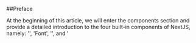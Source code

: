 ##Preface

At the beginning of this article, we will enter the components section and provide a detailed introduction to the four built-in components of NextJS, namely: '<Image>', 'Font', '<Link>', and '<Script>'. They are all specially abstracted components optimized by NextJS based on native HTML tags, and should be used as much as possible during development.

The<Image>component implements lazy loading and automatically adjusts image size based on device size, the<Link><span></span>component implements background pre fetch of resources, making page transitions faster and smoother, and the<Script>component allows you to control loading and executing third-party scripts, etc. We will provide detailed information on the specific functions and APIs in the components section.

This article will introduce the<Image>component, as images often occupy a large part of the webpage size, and image optimization is of utmost importance` The Image component also provides a lot of props and configuration items. Understanding these props and their underlying principles helps us to use the Image component more deeply and bring a better user experience.

## Images and LCP

### 1. Image proportion

according to [Web Almanac](https://link.juejin.cn/?target=https%3A%2F%2Falmanac.httparchive.org%2Fen%2F2022%2Fmedia "https://almanac.httparchive.org/en/2022/media") In the introduction, image size accounts for a large part of the typical website page size. According to statistics, the median total size of websites in June 2021 was 2019 KB (mobile), of which 881 KB were images. This is more than the sum of HTML (30 KB), CSS (72 KB), JavaScript (461 KB), and fonts (97 KB).

On the vast majority of pages (70% mobile devices, 80% desktop), the most influential are images. Largest Contentful Paint（Maximum content drawing, abbreviated as：[LCP](https://link.juejin.cn/?target=https%3A%2F%2Fweb.dev%2Farticles%2Flcp%3Fhl%3Dzh-cn "https://web.dev/articles/lcp?hl=zh-cn")） It is a web performance metric that identifies the largest content element in the first screen. Most of the time, this element has an image.

### 2. LCP background

Considering that LCP is not a commonly known concept, we will introduce LCP separately.

For web developers, measuring the loading speed of the main content on a webpage has always been a challenge.

Traditionally, we use methods such as load and DOMContentLoaded, but they do not represent the time the user sees content on the screen.

And for first content rendering (FCP), if the page has a loading effect, the time obtained is also inaccurate.

Of course, there are also indicators such as First Effective Mapping (FMP), but these indicators are very complex and often incorrect. So it cannot be used to determine the loading time of the main content.

According to discussions in the W3C Web Performance Working Group and research by Google, a more accurate way to measure the loading time of the main content of a webpage is to look at the rendering time of the largest element. This is LCP.

### 3. LCP Concepts and Standards

The Large Contentful Paint (LCP) metric reports the rendering time of the largest image or text block visible in the viewport (relative to the time the webpage first starts loading).

In order to provide a good user experience, the website should strive to set the Large Contentful Paint to \* _ 2.5 seconds _ \* or shorter.

Let's take a look at some examples of LCP:

![](https://p3-juejin.byteimg.com/tos-cn-i-k3u1fbpfcp/cdad5f872000436386d02af3b2b22ab6~tplv-k3u1fbpfcp-jj-mark:3024:0:0:0:q75.awebp#?w=1600&h=621&s=344333&e=png&b=faf4f4)

![](https://p3-juejin.byteimg.com/tos-cn-i-k3u1fbpfcp/d45d5ac94a014e66a4b791e61e2a41dc~tplv-k3u1fbpfcp-jj-mark:3024:0:0:0:q75.awebp#?w=1600&h=621&s=397379&e=png&b=fbfbfb)

So the question is, pages are often loaded in stages, and the largest element in a webpage may be constantly changing. How is LCP calculated?

Firstly, the browser will limit the elements of LCP to specific element types, such as<img>elements, block level elements that contain text nodes or other embedded text elements, the first frame drawn for autoplay of<video>elements, the first frame of animated image formats (such as GIF animations), and so on (this is to simplify the issue, as calculating the size of all elements would be too complex and unnecessary).

Then, after drawing the first frame, the browser will immediately assign a Performance Entry of the large content point type to identify the largest content element. After rendering subsequent frames, as long as the maximum content element changes, the API will assign another Performance Entry. Simply put, when drawing each frame, the browser will indicate the maximum content element.

When the user interacts with the page (by clicking, scrolling, or pressing a button), the browser stops reporting new entries. (Because user interaction often changes the content displayed to the user, such as scrolling operations). Generally speaking, the startTime value of the last entry issued is the LCP value.

## `<Image>`

### 1. Functional characteristics

Explaining LCP is just to help everyone realize the importance of image optimization (after all, the biggest content element is often the image). Returning to the `<Image>` component, NextJS implements these optimization features based on native HTML `<img>` elements:

1. Size optimization: Automatically provide images of the correct size for each device, and also use modern image formats such as WebP and AVIF.
2. Visual stability: prevent layout shift during image loading (Layout Shift)
3. Faster page loading: Images only load when entering the viewport, using lazy loading function and optional use of blurry placeholders
4. Flexible configuration: Adjust images as needed, and images on remote servers can also be adjusted accordingly

We will cover these functions one by one when explaining the component API.

### 2. Basic usage

This is an example of using the<Image>component, which looks like using a normal img element:

<pre><div class="code-block-extension-header"><div class="code-block-extension-headerLeft"><div class="code-block-extension-foldBtn"><svg xmlns="http://www.w3.org/2000/svg" viewBox="0 0 24 24"><path d="M16.924 9.617A1 1 0 0 0 16 9H8a1 1 0 0 0-.707 1.707l4 4a1 1 0 0 0 1.414 0l4-4a1 1 0 0 0 .217-1.09z" data-name="Down"></path></svg></div></div><div class="code-block-extension-headerRight"></div></div><code class="hljs language-javascript code-block-extension-codeShowNum"><span class="code-block-extension-codeLine" data-line-num="1">// app/page.js</span>
<span class="code-block-extension-codeLine" data-line-num="2">import Image from &#39;next/image&#39;</span>
<span class="code-block-extension-codeLine" data-line-num="3"></span>
<span class="code-block-extension-codeLine" data-line-num="4">export default function Page() {</span>
<span class="code-block-extension-codeLine" data-line-num="5">  return (</span>
<span class="code-block-extension-codeLine" data-line-num="6">    <span class="xml">&lt;Image</span></span>
<span class="code-block-extension-codeLine" data-line-num="7">      src=&#34;/profile.png&#34;</span>
<span class="code-block-extension-codeLine" data-line-num="8">      width={500}</span>
<span class="code-block-extension-codeLine" data-line-num="9">      height={500}</span>
<span class="code-block-extension-codeLine" data-line-num="10">      alt=&#34;Picture of the author&#34;</span>
<span class="code-block-extension-codeLine" data-line-num="11">    /&gt;</span>
<span class="code-block-extension-codeLine" data-line-num="12">  )</span>
<span class="code-block-extension-codeLine" data-line-num="13">}</span>
</code></pre>

### 3. Supported props

`<Image>` The component supports passing in these props:

| **Prop**                                                                                                                                                                                                                          | **Example**                          | **type**        | **Is it necessary** |
| --------------------------------------------------------------------------------------------------------------------------------------------------------------------------------------------------------------------------------- | ------------------------------------ | --------------- | ------------------- |
| [src](https://link.juejin.cn/?target=https%3A%2F%2Fnextjs.org%2Fdocs%2Fapp%2Fapi-reference%2Fcomponents%2Fimage%23src "https://nextjs.org/docs/app/api-reference/components/image#src")                                           | `src="/profile.png"`                 | String          | yes                 |
| [width](https://link.juejin.cn/?target=https%3A%2F%2Fnextjs.org%2Fdocs%2Fapp%2Fapi-reference%2Fcomponents%2Fimage%23width "https://nextjs.org/docs/app/api-reference/components/image#width")                                     | `width={500}`                        | Integer (px)    | yes                 |
| [height](https://link.juejin.cn/?target=https%3A%2F%2Fnextjs.org%2Fdocs%2Fapp%2Fapi-reference%2Fcomponents%2Fimage%23height "https://nextjs.org/docs/app/api-reference/components/image#height")                                  | `height={500}`                       | Integer (px)    | yes                 |
| [alt](https://link.juejin.cn/?target=https%3A%2F%2Fnextjs.org%2Fdocs%2Fapp%2Fapi-reference%2Fcomponents%2Fimage%23alt "https://nextjs.org/docs/app/api-reference/components/image#alt")                                           | `alt="Picture of the author"`        | String          | yes                 |
| [loader](https://link.juejin.cn/?target=https%3A%2F%2Fnextjs.org%2Fdocs%2Fapp%2Fapi-reference%2Fcomponents%2Fimage%23loader "https://nextjs.org/docs/app/api-reference/components/image#loader")                                  | `loader={imageLoader}`               | Function        | -                   |
| [fill](https://link.juejin.cn/?target=https%3A%2F%2Fnextjs.org%2Fdocs%2Fapp%2Fapi-reference%2Fcomponents%2Fimage%23fill "https://nextjs.org/docs/app/api-reference/components/image#fill")                                        | `fill={true}`                        | Boolean         | -                   |
| [sizes](https://link.juejin.cn/?target=https%3A%2F%2Fnextjs.org%2Fdocs%2Fapp%2Fapi-reference%2Fcomponents%2Fimage%23sizes "https://nextjs.org/docs/app/api-reference/components/image#sizes")                                     | `sizes="(max-width: 768px) 100vw"`   | String          | -                   |
| [quality](https://link.juejin.cn/?target=https%3A%2F%2Fnextjs.org%2Fdocs%2Fapp%2Fapi-reference%2Fcomponents%2Fimage%23quality "https://nextjs.org/docs/app/api-reference/components/image#quality")                               | `quality={80}`                       | Integer (1-100) | -                   |
| [priority](https://link.juejin.cn/?target=https%3A%2F%2Fnextjs.org%2Fdocs%2Fapp%2Fapi-reference%2Fcomponents%2Fimage%23priority "https://nextjs.org/docs/app/api-reference/components/image#priority")                            | `priority={true}`                    | Boolean         | -                   |
| [placeholder](https://link.juejin.cn/?target=https%3A%2F%2Fnextjs.org%2Fdocs%2Fapp%2Fapi-reference%2Fcomponents%2Fimage%23placeholder "https://nextjs.org/docs/app/api-reference/components/image#placeholder")                   | `placeholder="blur"`                 | String          | -                   |
| [style](https://link.juejin.cn/?target=https%3A%2F%2Fnextjs.org%2Fdocs%2Fapp%2Fapi-reference%2Fcomponents%2Fimage%23style "https://nextjs.org/docs/app/api-reference/components/image#style")                                     | `style={{objectFit: "contain"}}`     | Object          | -                   |
| [onLoadingComplete](https://link.juejin.cn/?target=https%3A%2F%2Fnextjs.org%2Fdocs%2Fapp%2Fapi-reference%2Fcomponents%2Fimage%23onloadingcomplete "https://nextjs.org/docs/app/api-reference/components/image#onloadingcomplete") | `onLoadingComplete={img => done())}` | Function        | -                   |
| [onLoad](https://link.juejin.cn/?target=https%3A%2F%2Fnextjs.org%2Fdocs%2Fapp%2Fapi-reference%2Fcomponents%2Fimage%23onload "https://nextjs.org/docs/app/api-reference/components/image#onload")                                  | `onLoad={event => done())}`          | Function        | -                   |
| [onError](https://link.juejin.cn/?target=https%3A%2F%2Fnextjs.org%2Fdocs%2Fapp%2Fapi-reference%2Fcomponents%2Fimage%23onerror "https://nextjs.org/docs/app/api-reference/components/image#onerror")                               | `onError(event => fail()}`           | Function        | -                   |
| [loading](https://link.juejin.cn/?target=https%3A%2F%2Fnextjs.org%2Fdocs%2Fapp%2Fapi-reference%2Fcomponents%2Fimage%23loading "https://nextjs.org/docs/app/api-reference/components/image#loading")                               | `loading="lazy"`                     | String          | -                   |
| [blurDataURL](https://link.juejin.cn/?target=https%3A%2F%2Fnextjs.org%2Fdocs%2Fapp%2Fapi-reference%2Fcomponents%2Fimage%23blurdataurl "https://nextjs.org/docs/app/api-reference/components/image#blurdataurl")                   | `blurDataURL="data:image/jpeg..."`   | String          | -                   |

Among them, 'src', 'width', 'height', and 'alt' are mandatory, while others are optional. Let's explain them one by one.

### 4. Src - Required

Src supports passing in a static imported image file and also supports passing in a path string.

When using local images, static import of image files can be used. Import files in. jpg,. png, or. webp formats through 'import'. The usage example is as follows:

<pre><div class="code-block-extension-header"><div class="code-block-extension-headerLeft"><div class="code-block-extension-foldBtn"><svg xmlns="http://www.w3.org/2000/svg" viewBox="0 0 24 24"><path d="M16.924 9.617A1 1 0 0 0 16 9H8a1 1 0 0 0-.707 1.707l4 4a1 1 0 0 0 1.414 0l4-4a1 1 0 0 0 .217-1.09z" data-name="Down"></path></svg></div></div><div class="code-block-extension-headerRight"></div></div><code class="hljs language-javascript code-block-extension-codeShowNum"><span class="code-block-extension-codeLine" data-line-num="1">// app/page.js</span>
<span class="code-block-extension-codeLine" data-line-num="2">import Image from &#39;next/image&#39;</span>
<span class="code-block-extension-codeLine" data-line-num="3">import profilePic from &#39;./me.png&#39;</span>
<span class="code-block-extension-codeLine" data-line-num="4"></span>
<span class="code-block-extension-codeLine" data-line-num="5">export default function Page() {</span>
<span class="code-block-extension-codeLine" data-line-num="6">  return (</span>
<span class="code-block-extension-codeLine" data-line-num="7">    <span class="xml">&lt;Image</span></span>
<span class="code-block-extension-codeLine" data-line-num="8">      src={profilePic}</span>
<span class="code-block-extension-codeLine" data-line-num="9">      alt=&#34;Picture of the author&#34;</span>
<span class="code-block-extension-codeLine" data-line-num="10">      // width={500} automatically provided</span>
<span class="code-block-extension-codeLine" data-line-num="11">      // height={500} automatically provided</span>
<span class="code-block-extension-codeLine" data-line-num="12">      // blurDataURL=&#34;data:...&#34; automatically provided</span>
<span class="code-block-extension-codeLine" data-line-num="13">      // placeholder=&#34;blur&#34; // Optional blur-up while loading</span>
<span class="code-block-extension-codeLine" data-line-num="14">    /&gt;</span>
<span class="code-block-extension-codeLine" data-line-num="15">  )</span>
<span class="code-block-extension-codeLine" data-line-num="16">}</span>
</code></pre>

Using a static file import method, 'width' and 'height' do not need to be passed in, Next.exe will automatically provide them.

Note: Dynamic 'await import()' or 'require ()<span></span>' are not supported` Import must be static in order to be analyzed during construction.

When using remote images, src can pass in a URL string.

Due to the inability to retrieve remote files during the construction of NextJS, you need to manually provide 'width', 'height', and optional 'blurDataURL' props.

`The width and height attributes are used to infer the correct aspect ratio (also known as aspect ratio) of an image and to avoid layout offset during image loading. But 'width' and 'height' do not determine the final rendering size of the image, which is also easy to understand because you may also set stretching mode, etc.

<pre><div class="code-block-extension-header"><div class="code-block-extension-headerLeft"><div class="code-block-extension-foldBtn"><svg xmlns="http://www.w3.org/2000/svg" viewBox="0 0 24 24"><path d="M16.924 9.617A1 1 0 0 0 16 9H8a1 1 0 0 0-.707 1.707l4 4a1 1 0 0 0 1.414 0l4-4a1 1 0 0 0 .217-1.09z" data-name="Down"></path></svg></div></div><div class="code-block-extension-headerRight"></div></div><code class="hljs language-javascript code-block-extension-codeShowNum"><span class="code-block-extension-codeLine" data-line-num="1">// app/page.js</span>
<span class="code-block-extension-codeLine" data-line-num="2">import Image from &#39;next/image&#39;</span>
<span class="code-block-extension-codeLine" data-line-num="3"></span>
<span class="code-block-extension-codeLine" data-line-num="4">export default function Page() {</span>
<span class="code-block-extension-codeLine" data-line-num="5">  return (</span>
<span class="code-block-extension-codeLine" data-line-num="6">    <span class="xml">&lt;Image</span></span>
<span class="code-block-extension-codeLine" data-line-num="7">      src=&#34;https://s3.amazonaws.com/my-bucket/profile.png&#34;</span>
<span class="code-block-extension-codeLine" data-line-num="8">      alt=&#34;Picture of the author&#34;</span>
<span class="code-block-extension-codeLine" data-line-num="9">      width={500}</span>
<span class="code-block-extension-codeLine" data-line-num="10">      height={500}</span>
<span class="code-block-extension-codeLine" data-line-num="11">    /&gt;</span>
<span class="code-block-extension-codeLine" data-line-num="12">  )</span>
<span class="code-block-extension-codeLine" data-line-num="13">}</span>
</code></pre>

Note that when using remote addresses, Next.exe requires defining supported remote image addresses in the 'next. config. js' file to prevent malicious use. The configuration method is as follows:

<pre><div class="code-block-extension-header"><div class="code-block-extension-headerLeft"><div class="code-block-extension-foldBtn"><svg xmlns="http://www.w3.org/2000/svg" viewBox="0 0 24 24"><path d="M16.924 9.617A1 1 0 0 0 16 9H8a1 1 0 0 0-.707 1.707l4 4a1 1 0 0 0 1.414 0l4-4a1 1 0 0 0 .217-1.09z" data-name="Down"></path></svg></div></div><div class="code-block-extension-headerRight"></div></div><code class="hljs language-javascript code-block-extension-codeShowNum"><span class="code-block-extension-codeLine" data-line-num="1">// next.config.js</span>
<span class="code-block-extension-codeLine" data-line-num="2">module.exports = {</span>
<span class="code-block-extension-codeLine" data-line-num="3">  images: {</span>
<span class="code-block-extension-codeLine" data-line-num="4">    remotePatterns: [</span>
<span class="code-block-extension-codeLine" data-line-num="5">      {</span>
<span class="code-block-extension-codeLine" data-line-num="6">        protocol: &#39;https&#39;,</span>
<span class="code-block-extension-codeLine" data-line-num="7">        hostname: &#39;s3.amazonaws.com&#39;,</span>
<span class="code-block-extension-codeLine" data-line-num="8">        port: &#39;&#39;,</span>
<span class="code-block-extension-codeLine" data-line-num="9">        pathname: &#39;/my-bucket/**&#39;,</span>
<span class="code-block-extension-codeLine" data-line-num="10">      },</span>
<span class="code-block-extension-codeLine" data-line-num="11">    ],</span>
<span class="code-block-extension-codeLine" data-line-num="12">  },</span>
<span class="code-block-extension-codeLine" data-line-num="13">}</span>
</code></pre>

We will provide a detailed explanation of the 'remotePatterns' in the configuration file later in this article.

### 5. Width - Required

`The width property represents the width of the rendered image, measured in pixels, and affects the display size of the image.

This attribute is required, unless it is a static imported image or the image has a 'fill' attribute.

### 6. Height - Required

`The height attribute represents the height of the rendered image, measured in pixels, and affects the display size of the image.

The attribute must be, unless it is a static imported image or the image has a 'fill' attribute.

### 7. alt

`The alt attribute is used to describe images and is provided for use by screen readers and search engines. If the image is disabled or there is an error loading the image, it will serve as a text prompt for downgrading.

`The alt attribute should be used to replace the text description of the image without changing the meaning of the page, and should not repeat the information provided in the title above or below the image.

If the image is purely for decoration or not intended for user use, the 'alt' attribute should be represented by an empty string ('alt='').

### 8. loader

`loader` A custom function for parsing image addresses. Let's take a look at an example code:

<pre><div class="code-block-extension-header"><div class="code-block-extension-headerLeft"><div class="code-block-extension-foldBtn"><svg xmlns="http://www.w3.org/2000/svg" viewBox="0 0 24 24"><path d="M16.924 9.617A1 1 0 0 0 16 9H8a1 1 0 0 0-.707 1.707l4 4a1 1 0 0 0 1.414 0l4-4a1 1 0 0 0 .217-1.09z" data-name="Down"></path></svg></div></div><div class="code-block-extension-headerRight"></div></div><code class="hljs language-javascript code-block-extension-codeShowNum"><span class="code-block-extension-codeLine" data-line-num="1">&#39;use client&#39;</span>
<span class="code-block-extension-codeLine" data-line-num="2"></span>
<span class="code-block-extension-codeLine" data-line-num="3">import Image from &#39;next/image&#39;</span>
<span class="code-block-extension-codeLine" data-line-num="4"></span>
<span class="code-block-extension-codeLine" data-line-num="5">const imageLoader = ({ src, width, quality }) =&gt; {</span>
<span class="code-block-extension-codeLine" data-line-num="6">  return `https://example.com/${src}?w=${width}&amp;q=${quality || 75}`</span>
<span class="code-block-extension-codeLine" data-line-num="7">}</span>
<span class="code-block-extension-codeLine" data-line-num="8"></span>
<span class="code-block-extension-codeLine" data-line-num="9">export default function Page() {</span>
<span class="code-block-extension-codeLine" data-line-num="10">  return (</span>
<span class="code-block-extension-codeLine" data-line-num="11">    <span class="xml">&lt;Image</span></span>
<span class="code-block-extension-codeLine" data-line-num="12">      loader={imageLoader}</span>
<span class="code-block-extension-codeLine" data-line-num="13">      src=&#34;me.png&#34;</span>
<span class="code-block-extension-codeLine" data-line-num="14">      alt=&#34;Picture of the author&#34;</span>
<span class="code-block-extension-codeLine" data-line-num="15">      width={500}</span>
<span class="code-block-extension-codeLine" data-line-num="16">      height={500}</span>
<span class="code-block-extension-codeLine" data-line-num="17">    /&gt;</span>
<span class="code-block-extension-codeLine" data-line-num="18">  )</span>
<span class="code-block-extension-codeLine" data-line-num="19">}</span>
</code></pre>

The function takes' src ',' width ', and' quality 'as parameters and returns the URL string of the image.

Note: Since the 'loader' prop passes a function, a client component is required, and in this example, 'use client' is also used at the top.

Adding a loader to each image is very cumbersome, but you can also use the 'loaderFile' configuration option in 'next. config. js' to configure each' next/image 'instance in the application without passing the' loader 'prop. This configuration item will be explained later in this article.

### 9. fill

<pre><div class="code-block-extension-header"><div class="code-block-extension-headerLeft"><div class="code-block-extension-foldBtn"><svg xmlns="http://www.w3.org/2000/svg" viewBox="0 0 24 24"><path d="M16.924 9.617A1 1 0 0 0 16 9H8a1 1 0 0 0-.707 1.707l4 4a1 1 0 0 0 1.414 0l4-4a1 1 0 0 0 .217-1.09z" data-name="Down"></path></svg></div></div><div class="code-block-extension-headerRight"></div></div><code class="hljs language-javascript code-block-extension-codeShowNum"><span class="code-block-extension-codeLine" data-line-num="1">fill={true} // {true} | {false}</span>
</code></pre>

`Fill 'indicates whether to fill the image with the parent element. The default value is' false '. It is useful when the width and height of the image are unknown.

However, it should be noted that when using 'fill', the parent element must be specified as' position: 'relative', 'position:' fixed ', or' position: 'absolute'. And the img element will be automatically designated as' position: 'absolute' by default.

If no other styles are applied to the image, it will be stretched to fill the container.

Of course, there are many ways to fill containers, and the CSS properties' object fit: 'container' and 'object fit:' cover 'can also be used to fill images.

Let's take a brief look at the differences:

<pre><div class="code-block-extension-header"><div class="code-block-extension-headerLeft"><div class="code-block-extension-foldBtn"><svg xmlns="http://www.w3.org/2000/svg" viewBox="0 0 24 24"><path d="M16.924 9.617A1 1 0 0 0 16 9H8a1 1 0 0 0-.707 1.707l4 4a1 1 0 0 0 1.414 0l4-4a1 1 0 0 0 .217-1.09z" data-name="Down"></path></svg></div></div><div class="code-block-extension-headerRight"></div></div><code class="hljs language-javascript code-block-extension-codeShowNum"><span class="code-block-extension-codeLine" data-line-num="1">// app/page.js</span>
<span class="code-block-extension-codeLine" data-line-num="2">import Image from &#39;next/image&#39;</span>
<span class="code-block-extension-codeLine" data-line-num="3">import profilePic from &#39;./image.png&#39;</span>
<span class="code-block-extension-codeLine" data-line-num="4"></span>
<span class="code-block-extension-codeLine" data-line-num="5">export default function Page() {</span>
<span class="code-block-extension-codeLine" data-line-num="6">  return (</span>
<span class="code-block-extension-codeLine" data-line-num="7">    <span class="xml">&lt;div style={{</span></span>
<span class="code-block-extension-codeLine" data-line-num="8">      width: &#39;200px&#39;,</span>
<span class="code-block-extension-codeLine" data-line-num="9">      height: &#39;200px&#39;,</span>
<span class="code-block-extension-codeLine" data-line-num="10">      backgroundColor: &#34;#ccc&#34;,</span>
<span class="code-block-extension-codeLine" data-line-num="11">      position: &#39;relative&#39;</span>
<span class="code-block-extension-codeLine" data-line-num="12">    }}&gt;</span>
<span class="code-block-extension-codeLine" data-line-num="13">     &lt;Image</span>
<span class="code-block-extension-codeLine" data-line-num="14">        src={profilePic}</span>
<span class="code-block-extension-codeLine" data-line-num="15">        alt=&#34;Picture of the author&#34;</span>
<span class="code-block-extension-codeLine" data-line-num="16">      /&gt;</span>
<span class="code-block-extension-codeLine" data-line-num="17">    &lt;/div&gt;</span>
<span class="code-block-extension-codeLine" data-line-num="18">  )</span>
<span class="code-block-extension-codeLine" data-line-num="19">}</span>
</code></pre>

The normal display is as follows:

![](https://p3-juejin.byteimg.com/tos-cn-i-k3u1fbpfcp/ea029d04ff6748d297390b2d5a4fbcc9~tplv-k3u1fbpfcp-jj-mark:3024:0:0:0:q75.awebp#?w=856&h=642&s=500317&e=png&b=2d2a27)

If the fill attribute is added:

<pre><div class="code-block-extension-header"><div class="code-block-extension-headerLeft"><div class="code-block-extension-foldBtn"><svg xmlns="http://www.w3.org/2000/svg" viewBox="0 0 24 24"><path d="M16.924 9.617A1 1 0 0 0 16 9H8a1 1 0 0 0-.707 1.707l4 4a1 1 0 0 0 1.414 0l4-4a1 1 0 0 0 .217-1.09z" data-name="Down"></path></svg></div></div><div class="code-block-extension-headerRight"></div></div><code class="hljs language-javascript code-block-extension-codeShowNum"><span class="code-block-extension-codeLine" data-line-num="1">&lt;Image</span>
<span class="code-block-extension-codeLine" data-line-num="2">  src={profilePic}</span>
<span class="code-block-extension-codeLine" data-line-num="3">  alt=&#34;Picture of the author&#34;</span>
<span class="code-block-extension-codeLine" data-line-num="4">  fill={true}</span>
<span class="code-block-extension-codeLine" data-line-num="5">/&gt;</span>
</code></pre>

The effect is as follows, the image will be stretched to fit the container:

![](https://p3-juejin.byteimg.com/tos-cn-i-k3u1fbpfcp/23133468308c414d8b153bd6689a8495~tplv-k3u1fbpfcp-jj-mark:3024:0:0:0:q75.awebp#?w=578&h=538&s=265329&e=png&b=302d2b)

If used `object-fit: "contain"`：

<pre><div class="code-block-extension-header"><div class="code-block-extension-headerLeft"><div class="code-block-extension-foldBtn"><svg xmlns="http://www.w3.org/2000/svg" viewBox="0 0 24 24"><path d="M16.924 9.617A1 1 0 0 0 16 9H8a1 1 0 0 0-.707 1.707l4 4a1 1 0 0 0 1.414 0l4-4a1 1 0 0 0 .217-1.09z" data-name="Down"></path></svg></div></div><div class="code-block-extension-headerRight"></div></div><code class="hljs language-javascript code-block-extension-codeShowNum"><span class="code-block-extension-codeLine" data-line-num="1">&lt;Image</span>
<span class="code-block-extension-codeLine" data-line-num="2">  src={profilePic}</span>
<span class="code-block-extension-codeLine" data-line-num="3">  alt=&#34;Picture of the author&#34;</span>
<span class="code-block-extension-codeLine" data-line-num="4">  fill={true}</span>
<span class="code-block-extension-codeLine" data-line-num="5">  style={{objectFit: &#34;contain&#34;}}</span>
<span class="code-block-extension-codeLine" data-line-num="6">/&gt;</span>
</code></pre>

The effect is as follows: the image fills the entire content box of the element while maintaining its aspect ratio:

![](https://p3-juejin.byteimg.com/tos-cn-i-k3u1fbpfcp/3b375639f2e14d59923b2cd89440bd6f~tplv-k3u1fbpfcp-jj-mark:3024:0:0:0:q75.awebp#?w=562&h=518&s=174623&e=png&b=ebebeb) If used `object-fit: "cover"`：

<pre><div class="code-block-extension-header"><div class="code-block-extension-headerLeft"><div class="code-block-extension-foldBtn"><svg xmlns="http://www.w3.org/2000/svg" viewBox="0 0 24 24"><path d="M16.924 9.617A1 1 0 0 0 16 9H8a1 1 0 0 0-.707 1.707l4 4a1 1 0 0 0 1.414 0l4-4a1 1 0 0 0 .217-1.09z" data-name="Down"></path></svg></div></div><div class="code-block-extension-headerRight"></div></div><code class="hljs language-javascript code-block-extension-codeShowNum"><span class="code-block-extension-codeLine" data-line-num="1">&lt;Image</span>
<span class="code-block-extension-codeLine" data-line-num="2">  src={profilePic}</span>
<span class="code-block-extension-codeLine" data-line-num="3">  alt=&#34;Picture of the author&#34;</span>
<span class="code-block-extension-codeLine" data-line-num="4">  fill={true}</span>
<span class="code-block-extension-codeLine" data-line-num="5">  style={{objectFit: &#34;cover&#34;}}</span>
<span class="code-block-extension-codeLine" data-line-num="6">/&gt;</span>
</code></pre>

The effect is as follows: the image fills the entire content box of the element while maintaining its aspect ratio. If the aspect ratio of an object does not match the content box, the object will be cropped to fit the content box:

![](https://p3-juejin.byteimg.com/tos-cn-i-k3u1fbpfcp/2e02b46bc02941b6b9cf78e584e0578e~tplv-k3u1fbpfcp-jj-mark:3024:0:0:0:q75.awebp#?w=624&h=532&s=232733&e=png&b=282523)

### 10. sizes

HTML 5.1 has added the 'srcset' and 'sizes' attributes of the img element for setting responsive images.

When we need different devices to display different images, we need to use 'srcset'. There are two specific situations here, one is that the images are of the same size, but different resolutions correspond to different images, that is, high-resolution corresponds to high magnification images. One type is the same image content, but displayed larger or smaller depending on the device. This corresponds to the two syntax of srcset.

First, let's talk about the first method, which displays different images based on different resolutions. Here is an example of how to use it:

<pre><div class="code-block-extension-header"><div class="code-block-extension-headerLeft"><div class="code-block-extension-foldBtn"><svg xmlns="http://www.w3.org/2000/svg" viewBox="0 0 24 24"><path d="M16.924 9.617A1 1 0 0 0 16 9H8a1 1 0 0 0-.707 1.707l4 4a1 1 0 0 0 1.414 0l4-4a1 1 0 0 0 .217-1.09z" data-name="Down"></path></svg></div></div><div class="code-block-extension-headerRight"></div></div><code class="hljs language-javascript code-block-extension-codeShowNum"><span class="code-block-extension-codeLine" data-line-num="1">&lt;img</span>
<span class="code-block-extension-codeLine" data-line-num="2">  srcset=&#34;elva-fairy-320w.jpg, elva-fairy-480w.jpg 1.5x, elva-fairy-640w.jpg 2x&#34;</span>
<span class="code-block-extension-codeLine" data-line-num="3">  src=&#34;elva-fairy-640w.jpg&#34;</span>
<span class="code-block-extension-codeLine" data-line-num="4">  alt=&#34;Elva dressed as a fairy&#34; /&gt;</span>
</code></pre>

The effect is as follows:

![](https://p3-juejin.byteimg.com/tos-cn-i-k3u1fbpfcp/a316177c7f664b9ab520736e62d054d2~tplv-k3u1fbpfcp-jj-mark:3024:0:0:0:q75.awebp#?w=480&h=425&s=130728&e=png&a=1&b=f4f1f0)

Srcset is composed of one or more strings separated by commas, with each string consisting of the following:

1. URL pointing to the image
2. One space (optional)
3. A pixel density descriptor (a positive floating-point number followed by an x symbol)

If we apply a CSS style to an image:

<pre><div class="code-block-extension-header"><div class="code-block-extension-headerLeft"><div class="code-block-extension-foldBtn"><svg xmlns="http://www.w3.org/2000/svg" viewBox="0 0 24 24"><path d="M16.924 9.617A1 1 0 0 0 16 9H8a1 1 0 0 0-.707 1.707l4 4a1 1 0 0 0 1.414 0l4-4a1 1 0 0 0 .217-1.09z" data-name="Down"></path></svg></div></div><div class="code-block-extension-headerRight"></div></div><code class="hljs language-css code-block-extension-codeShowNum"><span class="code-block-extension-codeLine" data-line-num="1">img {</span>
<span class="code-block-extension-codeLine" data-line-num="2">  width: 320px;</span>
<span class="code-block-extension-codeLine" data-line-num="3">}</span>
</code></pre>

Its width on the screen is 320 pixels (CSS pixels). The browser calculates the resolution of the display being shown and then displays the most suitable image referenced by the srcset. If it is a normal resolution and one device pixel represents one CSS pixel, then 'elva-fairy-320w. jpg' will be loaded, with a size of 39KB. If the device is a high pixel and two or more device pixels represent one CSS pixel, then 'elva-fairy-640w. jpg' will be loaded, with a size of 93KB.

Speaking of the second scenario, the same image content but displayed larger or smaller depending on the device. The example code is as follows:

<pre><div class="code-block-extension-header"><div class="code-block-extension-headerLeft"><div class="code-block-extension-foldBtn"><svg xmlns="http://www.w3.org/2000/svg" viewBox="0 0 24 24"><path d="M16.924 9.617A1 1 0 0 0 16 9H8a1 1 0 0 0-.707 1.707l4 4a1 1 0 0 0 1.414 0l4-4a1 1 0 0 0 .217-1.09z" data-name="Down"></path></svg></div></div><div class="code-block-extension-headerRight"></div></div><code class="hljs language-javascript code-block-extension-codeShowNum"><span class="code-block-extension-codeLine" data-line-num="1">&lt;img</span>
<span class="code-block-extension-codeLine" data-line-num="2">  srcset=&#34;elva-fairy-small.jpg 480w, elva-fairy-large.jpg 800w&#34;</span>
<span class="code-block-extension-codeLine" data-line-num="3">  src=&#34;elva-fairy-large.jpg&#34;</span>
<span class="code-block-extension-codeLine" data-line-num="4">  alt=&#34;Elva dressed as a fairy&#34; /&gt;</span>
</code></pre>

The syntax of srcset is slightly different from before, as it defines the image settings that can be selected by the browser and the size of each image. Analyzing its syntax, it is still composed of one or more strings separated by commas, with each string consisting of the following parts:

1. URL pointing to the image
2. One space
3. The inherent width of the image (in pixels). Note that the width descriptor w is used here, not px. But one w corresponds to one pixel. The inherent width of an image refers to its true size.

At this point, we informed the browser that there are two alternative images to display for this image. One is' elva fairy small. jpg 'with a width of 480px, and the other is' elva fairy large. jpg' with a width of 800px.

How does the browser know which image to use? For example, if the current device viewport width is 640px, should we choose a 480px image or an 800px image?

To help the browser determine, you need to write the sizes attribute. The sizes attribute is a set of media query conditions that tell the browser what kind of conditions to use and what kind of images to use. An example of usage is as follows:

<pre><div class="code-block-extension-header"><div class="code-block-extension-headerLeft"><div class="code-block-extension-foldBtn"><svg xmlns="http://www.w3.org/2000/svg" viewBox="0 0 24 24"><path d="M16.924 9.617A1 1 0 0 0 16 9H8a1 1 0 0 0-.707 1.707l4 4a1 1 0 0 0 1.414 0l4-4a1 1 0 0 0 .217-1.09z" data-name="Down"></path></svg></div></div><div class="code-block-extension-headerRight"></div></div><code class="hljs language-javascript code-block-extension-codeShowNum"><span class="code-block-extension-codeLine" data-line-num="1">&lt;img</span>
<span class="code-block-extension-codeLine" data-line-num="2">  srcset=&#34;elva-fairy-small.jpg 480w, elva-fairy-large.jpg 800w&#34;</span>
<span class="code-block-extension-codeLine" data-line-num="3">  sizes=&#34;(max-width: 600px) 480px,</span>
<span class="code-block-extension-codeLine" data-line-num="4">         800px&#34;</span>
<span class="code-block-extension-codeLine" data-line-num="5">  src=&#34;elva-fairy-large.jpg&#34;</span>
<span class="code-block-extension-codeLine" data-line-num="6">  alt=&#34;Elva dressed as a fairy&#34; /&gt;</span>
</code></pre>

Sizes are also composed of one or more strings separated by commas, with each string consisting of the following:

1. A media condition, in the example of '(max width: 600px)', which represents when the width of the viewport is less than or equal to 600px
2. One space
   When the media conditions are true, the width of the image to be filled can be a fixed value, such as 480px in this example, or a width relative to the viewport (such as 50vw), but not a percentage. If there are no media conditions, it means it takes effect by default. When the browser successfully matches the first media condition, all remaining conditions will be ignored. So the order is very important.

With these attributes, the browser will:

1. Check the width of the equipment
2. Check which media condition in the sizes list is the first to be true
3. Check the slot size given for the media query
4. Load the image closest to the selected slot size referenced in the srcset list

For example, in this example, if the browser viewport is 480px, then the first condition in sizes (max width: 600px) is true, so 480px size is chosen because it is closest to the intrinsic width of 480w, so elva-fairy-small.jpg is loaded. By using this method, it is possible to load small images on mobile devices, thereby accelerating the loading speed of mobile devices.

After discussing the 'srcset' and 'sizes' properties of the img element, return to the'<Image>'component and use NextJS. You don't need to set the' srcset ', NextJS will automatically generate it for you. Setting the sizes attribute will affect the value of the generated 'srcset'.

If you do not set the size attribute of the component, Next.js will use pixel density descriptors such as 1x and 2x, while if you set the size attribute, Next.js will use intrinsic width descriptors such as 640w and 750w.

Before setting:

![](https://p3-juejin.byteimg.com/tos-cn-i-k3u1fbpfcp/9ca8290c0b4849e6a4c936c1398140c9~tplv-k3u1fbpfcp-jj-mark:3024:0:0:0:q75.awebp#?w=1182&h=124&s=69379&e=png&b=282828)

After setting:

![](https://p3-juejin.byteimg.com/tos-cn-i-k3u1fbpfcp/031333cd47564ad399e819642ae912f7~tplv-k3u1fbpfcp-jj-mark:3024:0:0:0:q75.awebp#?w=1178&h=436&s=253485&e=png&b=282828)

### 11. quality

Indicates optimizing the quality of the image, with a value ranging from 1 to 100, where 100 represents the best quality and also the maximum file size. The default is 75.

<pre><div class="code-block-extension-header"><div class="code-block-extension-headerLeft"><div class="code-block-extension-foldBtn"><svg xmlns="http://www.w3.org/2000/svg" viewBox="0 0 24 24"><path d="M16.924 9.617A1 1 0 0 0 16 9H8a1 1 0 0 0-.707 1.707l4 4a1 1 0 0 0 1.414 0l4-4a1 1 0 0 0 .217-1.09z" data-name="Down"></path></svg></div></div></div></div><code class="hljs language-javascript code-block-extension-codeShowNum"><span class="code-block-extension-codeLine" data-line-num="1">quality={75} // {number 1-100}</span></code></pre>

### 12. priority

Indicates image loading priority, Boolean type, default value is false. When the value is true, it indicates high priority and preloading. Images using 'priority' will automatically disable lazy loading.

<pre><div class="code-block-extension-header"><div class="code-block-extension-headerLeft"><div class="code-block-extension-foldBtn"><svg xmlns="http://www.w3.org/2000/svg" viewBox="0 0 24 24"><path d="M16.924 9.617A1 1 0 0 0 16 9H8a1 1 0 0 0-.707 1.707l4 4a1 1 0 0 0 1.414 0l4-4a1 1 0 0 0 .217-1.09z" data-name="Down"></path></svg></div></div><div class="code-block-extension-headerRight"></div></div><code class="hljs language-javascript code-block-extension-codeShowNum"><span class="code-block-extension-codeLine" data-line-num="1">priority={false} // {false} | {true}</span>
</code></pre>

There are two suggestions for using this attribute:

1. Use on the visible image on the first screen
2. When using LCP image elements, considering that different viewport widths may have different LCP images, multiple LCP images can be set

When running 'next dev', if the LCP element is an image but the priority property is not set, there will be a warning in the console:

![](https://p3-juejin.byteimg.com/tos-cn-i-k3u1fbpfcp/d5a914226438476ca76d26e481b6a6c8~tplv-k3u1fbpfcp-jj-mark:3024:0:0:0:q75.awebp#?w=1398&h=104&s=54212&e=png&b=3f3a2e)

use example code:

<pre><div class="code-block-extension-header"><div class="code-block-extension-headerLeft"><div class="code-block-extension-foldBtn"><svg xmlns="http://www.w3.org/2000/svg" viewBox="0 0 24 24"><path d="M16.924 9.617A1 1 0 0 0 16 9H8a1 1 0 0 0-.707 1.707l4 4a1 1 0 0 0 1.414 0l4-4a1 1 0 0 0 .217-1.09z" data-name="Down"></path></svg></div></div><div class="code-block-extension-headerRight"></div></div><code class="hljs language-javascript code-block-extension-codeShowNum"><span class="code-block-extension-codeLine" data-line-num="1">// app/page.js</span>
<span class="code-block-extension-codeLine" data-line-num="2">import Image from &#39;next/image&#39;</span>
<span class="code-block-extension-codeLine" data-line-num="3">import profilePic from &#39;../public/me.png&#39;</span>
<span class="code-block-extension-codeLine" data-line-num="4"></span>
<span class="code-block-extension-codeLine" data-line-num="5">export default function Page() {</span>
<span class="code-block-extension-codeLine" data-line-num="6">  return <span class="xml">&lt;Image src={profilePic} alt=&#34;Picture of the author&#34; priority /&gt;</span></span>
<span class="code-block-extension-codeLine" data-line-num="7">}</span>
</code></pre>

### 13. placeholder

Represents a placeholder for loading images. The optional values are 'blur', 'empty', 'data: image/...'< Span></span>`, the default value is ` empty `.

<pre><div class="code-block-extension-header"><div class="code-block-extension-headerLeft"><div class="code-block-extension-foldBtn"><svg xmlns="http://www.w3.org/2000/svg" viewBox="0 0 24 24"><path d="M16.924 9.617A1 1 0 0 0 16 9H8a1 1 0 0 0-.707 1.707l4 4a1 1 0 0 0 1.414 0l4-4a1 1 0 0 0 .217-1.09z" data-name="Down"></path></svg></div></div><div class="code-block-extension-headerRight"></div></div><code class="hljs language-javascript code-block-extension-codeShowNum"><span class="code-block-extension-codeLine" data-line-num="1">placeholder = &#39;empty&#39; // &#34;empty&#34; | &#34;blur&#34; | &#34;data:image/...&#34;</span>
</code></pre>

When the value is' empty ', there will be no placeholders during loading, only blank areas.

The value is ` data: image/` When using [Data URL](https://link.juejin.cn/?target=https%3A%2F%2Fdeveloper.mozilla.org%2Fzh-CN%2Fdocs%2FWeb%2FHTTP%2FBasics_of_HTTP%2FData_URLs "https://developer.mozilla.org/zh-CN/docs/Web/HTTP/Basics_of_HTTP/Data_URLs") As a placeholder image during image loading. Data URL， The URL with the prefix 'data:' protocol allows content creators to embed small files into the document. For example, a base64 image is a Data URL.

When the value is' blur ', the value of the' blurDataURL 'attribute will be used as a placeholder image. If the image is statically imported and the imported image is `. jpg `, `. png `, `. webp ` or `. avif `, the blurDataURL will be automatically generated, except for dynamic images. If it is a dynamic image, the 'blurDataURL' attribute must be provided.

It is a default [blur ](https://link.juejin.cn/?target=https%3A%2F%2Fimage-component.nextjs.gallery%2Fplaceholder "https://image-component.nextjs.gallery/placeholder")：

![](https://p3-juejin.byteimg.com/tos-cn-i-k3u1fbpfcp/74b6fe2095ec48e8ba8748518f50ee4b~tplv-k3u1fbpfcp-jj-mark:3024:0:0:0:q75.awebp#?w=803&h=575&s=123548&e=gif&f=6&b=66868d)

### 14. blurDataURL

This property value will only take effect when you set 'placeholder=' blur ''.

It must be a base64 encoded image. The image will be enlarged and blurred, it is recommended to use a very small image (10px or smaller).

This can be achieved with the help of blurDataURI [color effects](https://link.juejin.cn/?target=https%3A%2F%2Fimage-component.nextjs.gallery%2Fplaceholder "https://image-component.nextjs.gallery/placeholder")：

![](https://p3-juejin.byteimg.com/tos-cn-i-k3u1fbpfcp/2aa039c8c7034d3b9a38a67de8c28126~tplv-k3u1fbpfcp-jj-mark:3024:0:0:0:q75.awebp#?w=750&h=1020&s=326943&e=gif&f=8&b=e4b23f)

You can use [png-pixel.com/](https://link.juejin.cn/?target=https%3A%2F%2Fpng-pixel.com%2F "https://png-pixel.com/") Quickly obtain a data URL for a solid color image.

### 15. style

Set the style of the image

<pre><div class="code-block-extension-header"><div class="code-block-extension-headerLeft"><div class="code-block-extension-foldBtn"><svg xmlns="http://www.w3.org/2000/svg" viewBox="0 0 24 24"><path d="M16.924 9.617A1 1 0 0 0 16 9H8a1 1 0 0 0-.707 1.707l4 4a1 1 0 0 0 1.414 0l4-4a1 1 0 0 0 .217-1.09z" data-name="Down"></path></svg></div></div><div class="code-block-extension-headerRight"></div></div><code class="hljs language-javascript code-block-extension-codeShowNum"><span class="code-block-extension-codeLine" data-line-num="1">// components/ProfileImage.js</span>
<span class="code-block-extension-codeLine" data-line-num="2">const imageStyle = {</span>
<span class="code-block-extension-codeLine" data-line-num="3">  borderRadius: &#39;50%&#39;,</span>
<span class="code-block-extension-codeLine" data-line-num="4">  border: &#39;1px solid #fff&#39;,</span>
<span class="code-block-extension-codeLine" data-line-num="5">}</span>
<span class="code-block-extension-codeLine" data-line-num="6"></span>
<span class="code-block-extension-codeLine" data-line-num="7">export default function ProfileImage() {</span>
<span class="code-block-extension-codeLine" data-line-num="8">  return <span class="xml">&lt;Image src=&#34;...&#34; style={imageStyle} /&gt;</span></span>
<span class="code-block-extension-codeLine" data-line-num="9">}</span>
</code></pre>

When you use style to modify the width of an image, be sure to set 'height' to 'auto' to maintain the aspect ratio, otherwise the image will be distorted. This is because Next.js automatically adds' width 'and' height 'attributes to the image. By using the style style to only modify the width, adding the originally added' height 'attribute will cause the image to deform.

### 6. onLoadingComplete

<pre><div class="code-block-extension-header"><div class="code-block-extension-headerLeft"><div class="code-block-extension-foldBtn"><svg xmlns="http://www.w3.org/2000/svg" viewBox="0 0 24 24"><path d="M16.924 9.617A1 1 0 0 0 16 9H8a1 1 0 0 0-.707 1.707l4 4a1 1 0 0 0 1.414 0l4-4a1 1 0 0 0 .217-1.09z" data-name="Down"></path></svg></div></div><div class="code-block-extension-headerRight"></div></div><code class="hljs language-javascript code-block-extension-codeShowNum"><span class="code-block-extension-codeLine" data-line-num="1">&#39;use client&#39;</span>
<span class="code-block-extension-codeLine" data-line-num="2"></span>
<span class="code-block-extension-codeLine" data-line-num="3">&lt;Image onLoadingComplete={(img) =&gt; console.log(img.naturalWidth)} /&gt;</span>
</code></pre>

When the image is loaded, the callback function will be executed and the placeholder image will be deleted. ![](https://juejin.cn/book/7307859898316881957/section/7309077545142616091) A reference to an element.

Note: Because the component receives a function as a parameter, you need to use a client component.

### 17. onLoad

<pre><div class="code-block-extension-header"><div class="code-block-extension-headerLeft"><div class="code-block-extension-foldBtn"><svg xmlns="http://www.w3.org/2000/svg" viewBox="0 0 24 24"><path d="M16.924 9.617A1 1 0 0 0 16 9H8a1 1 0 0 0-.707 1.707l4 4a1 1 0 0 0 1.414 0l4-4a1 1 0 0 0 .217-1.09z" data-name="Down"></path></svg></div></div><div class="code-block-extension-headerRight"></div></div><code class="hljs language-javascript code-block-extension-codeShowNum"><span class="code-block-extension-codeLine" data-line-num="1">&#39;use client&#39;</span>
<span class="code-block-extension-codeLine" data-line-num="2"></span>
<span class="code-block-extension-codeLine" data-line-num="3">&lt;Image onLoad={(e) =&gt; console.log(e.target.naturalWidth)} /&gt;</span>
</code></pre>

Also executed when the image is loaded, this callback function may be executed before the placeholder is deleted and the image is fully decoded. So if you want to wait until the image is fully loaded, use onLoadingComplete.

Note: Because the component receives a function as a parameter, you need to use a client component.

### 18. onError

<pre><div class="code-block-extension-header"><div class="code-block-extension-headerLeft"><div class="code-block-extension-foldBtn"><svg xmlns="http://www.w3.org/2000/svg" viewBox="0 0 24 24"><path d="M16.924 9.617A1 1 0 0 0 16 9H8a1 1 0 0 0-.707 1.707l4 4a1 1 0 0 0 1.414 0l4-4a1 1 0 0 0 .217-1.09z" data-name="Down"></path></svg></div></div><div class="code-block-extension-headerRight"></div></div><code class="hljs language-javascript code-block-extension-codeShowNum"><span class="code-block-extension-codeLine" data-line-num="1">&#39;use client&#39;</span>
<span class="code-block-extension-codeLine" data-line-num="2"></span>
<span class="code-block-extension-codeLine" data-line-num="3">&lt;Image onError={(e) =&gt; console.error(e.target.id)} /&gt;</span>
</code></pre>

A callback function that is executed when the image fails to load.

Note: Because the component receives a function as a parameter, a client component is required.

### 19. loading

<pre><div class="code-block-extension-header"><div class="code-block-extension-headerLeft"><div class="code-block-extension-foldBtn"><svg xmlns="http://www.w3.org/2000/svg" viewBox="0 0 24 24"><path d="M16.924 9.617A1 1 0 0 0 16 9H8a1 1 0 0 0-.707 1.707l4 4a1 1 0 0 0 1.414 0l4-4a1 1 0 0 0 .217-1.09z" data-name="Down"></path></svg></div></div><div class="code-block-extension-headerRight"></div></div><code class="hljs language-javascript code-block-extension-codeShowNum"><span class="code-block-extension-codeLine" data-line-num="1">loading = &#39;lazy&#39; // {lazy} | {eager}</span>
</code></pre>

Set the loading behavior of the image, the default value is `lazy`.

When the value is `lazy`, the image will be delayed until the image is close to the viewport.

When the value is `eager`, the image will be loaded immediately.

Using `eager` usually hurts performance. Next.js recommends using the `priority` property instead.

### 20. unoptimized

Cancel optimization. When the value is `true`, the original image is used without changing the quality, size, or format. The default value is `false`. Examples are as follows:

<pre><div class="code-block-extension-header"><div class="code-block-extension-headerLeft"><div class="code-block-extension-foldBtn"><svg xmlns="http://www.w3.org/2000/svg" viewBox="0 0 24 24"><path d="M16.924 9.617A1 1 0 0 0 16 9H8a1 1 0 0 0-.707 1.707l4 4a1 1 0 0 0 1.414 0l4-4a1 1 0 0 0 .217-1.09z" data-name="Down"></path></svg></div></div><div class="code-block-extension-headerRight"></div></div><code class="hljs language-javascript code-block-extension-codeShowNum"><span class="code-block-extension-codeLine" data-line-num="1">import Image from &#39;next/image&#39;</span>
<span class="code-block-extension-codeLine" data-line-num="2"></span>
<span class="code-block-extension-codeLine" data-line-num="3">const UnoptimizedImage = (props) =&gt; {</span>
<span class="code-block-extension-codeLine" data-line-num="4">  return <span class="xml">&lt;Image {...props} unoptimized /&gt;</span></span>
<span class="code-block-extension-codeLine" data-line-num="5">}</span>
</code></pre>

Starting from Next.js 12.3.0, you can disable optimization for all images via `next.config.js`:

<pre><div class="code-block-extension-header"><div class="code-block-extension-headerLeft"><div class="code-block-extension-foldBtn"><svg xmlns="http://www.w3.org/2000/svg" viewBox="0 0 24 24"><path d="M16.924 9.617A1 1 0 0 0 16 9H8a1 1 0 0 0-.707 1.707l4 4a1 1 0 0 0 1.414 0l4-4a1 1 0 0 0 .217-1.09z" data-name="Down"></path></svg></div></div><div class="code-block-extension-headerRight"></div></div><code class="hljs language-javascript code-block-extension-codeShowNum"><span class="code-block-extension-codeLine" data-line-num="1">// next.config.js</span>
<span class="code-block-extension-codeLine" data-line-num="2">module.exports = {</span>
<span class="code-block-extension-codeLine" data-line-num="3">  images: {</span>
<span class="code-block-extension-codeLine" data-line-num="4">    unoptimized: true,</span>
<span class="code-block-extension-codeLine" data-line-num="5">  },</span>
<span class="code-block-extension-codeLine" data-line-num="6">}</span>
</code></pre>

### 21. Other props

Other props passed to the `<Image />` component will be passed to the underlying img element. The following are the exceptions:

1. `srcSet`, which is automatically generated by Next.js. If you want to change it, use the deviceSizes configuration, which will be discussed in the next section.
2. `decoding`, which is always `"async"`

## Configuration options

In addition to props, you can also configure the image component in `next.config.js`.

### 1. remotePatterns

To protect your app from malicious users, you need to configure `remotePatterns` when using external images:

<pre><div class="code-block-extension-header"><div class="code-block-extension-headerLeft"><div class="code-block-extension-foldBtn"><svg xmlns="http://www.w3.org/2000/svg" viewBox="0 0 24 24"><path d="M16.924 9.617A1 1 0 0 0 16 9H8a1 1 0 0 0-.707 1.707l4 4a1 1 0 0 0 1.414 0l4-4a1 1 0 0 0 .217-1.09z" data-name="Down"></path></svg></div></div><div class="code-block-extension-headerRight"></div></div><code class="hljs language-javascript code-block-extension-codeShowNum"><span class="code-block-extension-codeLine" data-line-num="1">// next.config.js</span>
<span class="code-block-extension-codeLine" data-line-num="2">module.exports = {</span>
<span class="code-block-extension-codeLine" data-line-num="3">  images: {</span>
<span class="code-block-extension-codeLine" data-line-num="4">    remotePatterns: [</span>
<span class="code-block-extension-codeLine" data-line-num="5">      {</span>
<span class="code-block-extension-codeLine" data-line-num="6">        protocol: &#39;https&#39;,</span>
<span class="code-block-extension-codeLine" data-line-num="7">        hostname: &#39;example.com&#39;,</span>
<span class="code-block-extension-codeLine" data-line-num="8">        port: &#39;&#39;,</span>
<span class="code-block-extension-codeLine" data-line-num="9">        pathname: &#39;/account123/**&#39;,</span>
<span class="code-block-extension-codeLine" data-line-num="10">      },</span>
<span class="code-block-extension-codeLine" data-line-num="11">    ],</span>
<span class="code-block-extension-codeLine" data-line-num="12">  },</span>
<span class="code-block-extension-codeLine" data-line-num="13">}</span>
</code></pre>

This example means that the value of the `src` attribute of `next/image` must start with `https://example.com/account123/`. Other protocols, hostnames, ports, or unmatched paths will return a 400 error.

Here is another example, in which wildcards are used:

<pre><div class="code-block-extension-header"><div class="code-block-extension-headerLeft"><div class="code-block-extension-foldBtn"><svg xmlns="http://www.w3.org/2000/svg" viewBox="0 0 24 24"><path d="M16.924 9.617A1 1 0 0 0 16 9H8a1 1 0 0 0-.707 1.707l4 4a1 1 0 0 0 1.414 0l4-4a1 1 0 0 0 .217-1.09z" data-name="Down"></path></svg></div></div><div class="code-block-extension-headerRight"></div></div><code class="hljs language-javascript code-block-extension-codeShowNum"><span class="code-block-extension-codeLine" data-line-num="1">// next.config.js</span>
<span class="code-block-extension-codeLine" data-line-num="2">module.exports = {</span>
<span class="code-block-extension-codeLine" data-line-num="3">  images: {</span>
<span class="code-block-extension-codeLine" data-line-num="4">    remotePatterns: [</span>
<span class="code-block-extension-codeLine" data-line-num="5">      {</span>
<span class="code-block-extension-codeLine" data-line-num="6">        protocol: &#39;https&#39;,</span>
<span class="code-block-extension-codeLine" data-line-num="7">        hostname: &#39;**.example.com&#39;,</span>
<span class="code-block-extension-codeLine" data-line-num="8">      },</span>
<span class="code-block-extension-codeLine" data-line-num="9">    ],</span>
<span class="code-block-extension-codeLine" data-line-num="10">  },</span>
<span class="code-block-extension-codeLine" data-line-num="11">}</span>
</code></pre>

This example means that the value of the `src` attribute of `next/image` must start with `https://xxx.example.com`, `https://xxx.xxx.example.com`, `https://xxx.xxx.xxx.example.com`, etc.

Both `pathname` and `hostname` can use wildcards, where:

1. `*` means matching a single route segment or subdomain
2. `**` means matching any number of route segments or subdomains.

Note that the `**` syntax does not work in the middle of the pattern.

### 2. domains

Deprecated since Next.js 14 in favor of the more strict `remotePatterns`. Use only if all content comes from a domain you control.

Similar to `remotePatterns`, the `domains` config takes a list of hostnames to use for external images:

<pre><div class="code-block-extension-header"><div class="code-block-extension-headerLeft"><div class="code-block-extension-foldBtn"><svg xmlns="http://www.w3.org/2000/svg" viewBox="0 0 24 24"><path d="M16.924 9.617A1 1 0 0 0 16 9H8a1 1 0 0 0-.707 1.707l4 4a1 1 0 0 0 1.414 0l4-4a1 1 0 0 0 .217-1.09z" data-name="Down"></path></svg></div></div><div class="code-block-extension-headerRight"></div></div><code class="hljs language-javascript code-block-extension-codeShowNum"><span class="code-block-extension-codeLine" data-line-num="1">// next.config.js</span>
<span class="code-block-extension-codeLine" data-line-num="2">module.exports = {</span>
<span class="code-block-extension-codeLine" data-line-num="3">  images: {</span>
<span class="code-block-extension-codeLine" data-line-num="4">    domains: [&#39;assets.acme.com&#39;],</span>
<span class="code-block-extension-codeLine" data-line-num="5">  },</span>
<span class="code-block-extension-codeLine" data-line-num="6">}</span>
</code></pre>

But note that `domains` does not support wildcards, and cannot restrict protocols, ports or path names. So it is more recommended to use `remotePatterns`.

### 3. loaderFile

If you do not want to use the built-in image optimization API of Next.js, you can configure it yourself, using the `loaderFile` configuration item of `next.config.js`:

<pre><div class="code-block-extension-header"><div class="code-block-extension-headerLeft"><div class="code-block-extension-foldBtn"><svg xmlns="http://www.w3.org/2000/svg" viewBox="0 0 24 24"><path d="M16.924 9.617A1 1 0 0 0 16 9H8a1 1 0 0 0-.707 1.707l4 4a1 1 0 0 0 1.414 0l4-4a1 1 0 0 0 .217-1.09z" data-name="Down"></path></svg></div></div><div class="code-block-extension-headerRight"></div></div><code class="hljs language-javascript code-block-extension-codeShowNum"><span class="code-block-extension-codeLine" data-line-num="1">// next.config.js</span>
<span class="code-block-extension-codeLine" data-line-num="2">module.exports = {</span>
<span class="code-block-extension-codeLine" data-line-num="3">  images: {</span>
<span class="code-block-extension-codeLine" data-line-num="4">    loader: &#39;custom&#39;,</span>
<span class="code-block-extension-codeLine" data-line-num="5">    loaderFile: &#39;./my/image/loader.js&#39;,</span>
<span class="code-block-extension-codeLine" data-line-num="6">  },</span>
<span class="code-block-extension-codeLine" data-line-num="7">}</span>
</code></pre>

`loaderFile` must point to a file relative to the Next.js application root directory. The file must export a default function that returns a string. For example:

<pre><div class="code-block-extension-header"><div class="code-block-extension-headerLeft"><div class="code-block-extension-foldBtn"><svg xmlns="http://www.w3.org/2000/svg" viewBox="0 0 24 24"><path d="M16.924 9.617A1 1 0 0 0 16 9H8a1 1 0 0 0-.707 1.707l4 4a1 1 0 0 0 1.414 0l4-4a1 1 0 0 0 .217-1.09z" data-name="Down"></path></svg></div></div><div class="code-block-extension-headerRight"></div></div><code class="hljs language-javascript code-block-extension-codeShowNum"><span class="code-block-extension-codeLine" data-line-num="1">&#39;use client&#39;</span>
<span class="code-block-extension-codeLine" data-line-num="2"></span>
<span class="code-block-extension-codeLine" data-line-num="3">export default function myImageLoader({ src, width, quality }) {</span>
<span class="code-block-extension-codeLine" data-line-num="4">  return `https://example.com/${src}?w=${width}&amp;q=${quality || 75}`</span>
<span class="code-block-extension-codeLine" data-line-num="5">}</span>
</code></pre>

This applies to all instances of `next/image`. If you want to modify individual images, use the `loader` prop.

### 4. deviceSizes

If you know the width of the user's device, you can use `deviceSizes` in `next.config.js` to declare a series of device width breakpoints. When the `next/image` component uses the `sizes` prop, these widths will be used to infer the correct image to load.

If not configured, the default values ​​are:

<pre><div class="code-block-extension-header"><div class="code-block-extension-headerLeft"><div class="code-block-extension-foldBtn"><svg xmlns="http://www.w3.org/2000/svg" viewBox="0 0 24 24"><path d="M16.924 9.617A1 1 0 0 0 16 9H8a1 1 0 0 0-.707 1.707l4 4a1 1 0 0 0 1.414 0l4-4a1 1 0 0 0 .217-1.09z" data-name="Down"></path></svg></div></div><div class="code-block-extension-headerRight"></div></div><code class="hljs language-javascript code-block-extension-codeShowNum"><span class="code-block-extension-codeLine" data-line-num="1">// next.config.js</span>
<span class="code-block-extension-codeLine" data-line-num="2">module.exports = {</span>
<span class="code-block-extension-codeLine" data-line-num="3">  images: {</span>
<span class="code-block-extension-codeLine" data-line-num="4">    deviceSizes: [640, 750, 828, 1080, 1200, 1920, 2048, 3840],</span>
<span class="code-block-extension-codeLine" data-line-num="5">  },</span>
<span class="code-block-extension-codeLine" data-line-num="6">}</span></code></pre>

